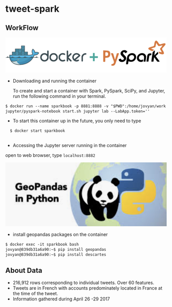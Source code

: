 # tweet-spark

## WorkFlow


![](src/docker_pyspark.png)


- Downloading and running the container
  
  To create and start a container with Spark, PySpark, SciPy, and Jupyter, run the following command in your terminal.

```
$ docker run --name sparkbook -p 8881:8888 -v "$PWD":/home/jovyan/work jupyter/pyspark-notebook start.sh jupyter lab --LabApp.token=''
```

- To start this container up in the future, you only need to type

```
  $ docker start sparkbook
  
```

- Accessing the Jupyter server running in the container

 open to web browser, type ```localhost:8882```
 
![Geopandas](src/gp.png) 

- install geopandas packages on the container

```
$ docker exec -it sparkbook bash
jovyan@839db31a6a90:~$ pip install geopandas
jovyan@839db31a6a90:~$ pip install descartes

```


## About Data
 - 216,912 rows corresponding to individual tweets. Over 60 features.
 - Tweets are in French with accounts predominately located in France at the time of the tweet.
 - Information gathered during April 26 -29 2017
